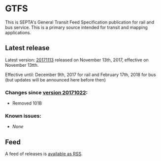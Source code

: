 # GTFS

This is SEPTA's General Transit Feed Specification publication for rail and bus service. This is a primary source intended for transit and mapping applications.

## Latest release

Latest version: [20171113](https://github.com/septadev/GTFS/releases/tag/v20171113) released on November 13th, 2017, effective on November 13tth.

Effective until: December 9th, 2017 for rail and February 17th, 2018 for bus (but updates will be announced here before then)

### Changes since [version 20171022](https://github.com/septadev/GTFS/releases/tag/v20171022): 
 
* Removed 101B

### Known issues:

* *None*

## Feed

A feed of releases is [available as RSS](https://github.com/septadev/GTFS/releases.atom).

